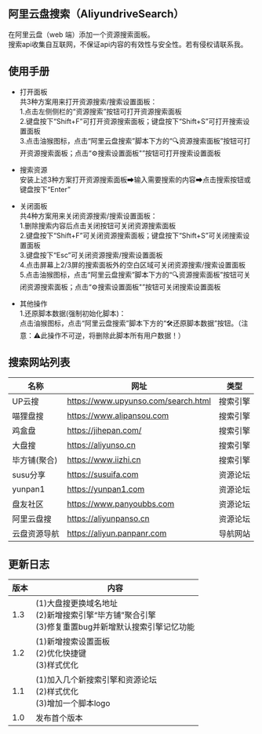 ## 阿里云盘搜索（AliyundriveSearch）

在阿里云盘（web 端）添加一个资源搜索面板。  
搜索api收集自互联网，不保证api内容的有效性与安全性。若有侵权请联系我。

## 使用手册

* 打开面板  
共3种方案用来打开资源搜索/搜索设置面板：  
1.点击左侧侧栏的“资源搜索”按钮可打开资源搜索面板  
2.键盘按下“Shift+F”可打开资源搜索面板；键盘按下“Shift+S”可打开搜索设置面板  
3.点击油猴图标，点击“阿里云盘搜索”脚本下方的“🔍资源搜索面板”按钮可打开资源搜索面板；点击“⚙️搜索设置面板"”按钮可打开搜索设置面板

* 搜索资源  
安装上述3种方案打开资源搜索面板➡输入需要搜索的内容➡点击搜索按钮或键盘按下“Enter”  

* 关闭面板  
共4种方案用来关闭资源搜索/搜索设置面板：  
1.删除搜索内容后点击关闭按钮可关闭资源搜索面板  
2.键盘按下“Shift+F”可关闭资源搜索面板；键盘按下“Shift+S”可关闭搜索设置面板    
3.键盘按下“Esc”可关闭资源搜索/搜索设置面板  
4.点击屏幕上2/3屏的搜索面板外的空白区域可关闭资源搜索/搜索设置面板  
5.点击油猴图标，点击“阿里云盘搜索”脚本下方的“🔍资源搜索面板”按钮可关闭资源搜索面板；点击“⚙️搜索设置面板"”按钮可关闭搜索设置面板

* 其他操作  
1.还原脚本数据(强制初始化脚本)：  
点击油猴图标，点击“阿里云盘搜索”脚本下方的“🛠️️还原脚本数据”按钮。（注意：⚠️此操作不可逆，将删除此脚本所有用户数据！）

## 搜索网站列表

|     名称     |                网址                 |   类型   |
| ------------ | ----------------------------------- | -------- |
|    UP云搜    | https://www.upyunso.com/search.html | 搜索引擎 |
|   喵狸盘搜   | https://www.alipansou.com           | 搜索引擎 |
|    鸡盒盘    | https://jihepan.com/                | 搜索引擎 |
|    大盘搜    | https://aliyunso.cn                 | 搜索引擎 |
| 毕方铺(聚合) | https://www.iizhi.cn                | 搜索引擎 |
|   susu分享   | https://susuifa.com                 | 资源论坛 |
|   yunpan1    | https://yunpan1.com                 | 资源论坛 |
|   盘友社区   | https://www.panyoubbs.com           | 资源论坛 |
|  阿里云盘搜  | https://aliyunpanso.cn              | 资源论坛 |
| 云盘资源导航 | https://aliyun.panpanr.com          | 导航网站 |

## 更新日志

| 版本 | 内容 |
| ---- | ---- |
| 1.3 | (1)大盘搜更换域名地址<br>(2)新增搜索引擎“毕方铺”聚合引擎<br>(3)修复重置bug并新增默认搜索引擎记忆功能 |
| 1.2 | (1)新增搜索设置面板<br>(2)优化快捷键<br>(3)样式优化 |
| 1.1 | (1)加入几个新搜索引擎和资源论坛<br>(2)样式优化<br>(3)增加一个脚本logo |
| 1.0 | 发布首个版本 |
